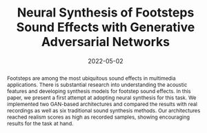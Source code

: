 ---
layout        : default-publication
title         : "Neural Synthesis of Footsteps Sound Effects with Generative Adversarial Networks"
collection    : publications
permalink     : /publications/2022-05-02-comunita2022hifiwavegan

abstract      : "Footsteps are among the most ubiquitous sound effects in multimedia applications. There is substantial research into understanding the acoustic features and developing synthesis models for footstep sound effects. In this paper, we present a first attempt at adopting neural synthesis for this task. We implemented two GAN-based architectures and compared the results with real recordings as well as six traditional sound synthesis methods. Our architectures reached realism scores as high as recorded samples, showing encouraging results for the task at hand."

date            : 2022-05-02
venue           : 'AES Convention - 152 (May 2022)'
paperurl        : '/files/comunita2022hifiwavegan-paper.pdf'
image           : '/files/comunita2021hifiwavegan-image.png'
imagewidth      : 80.0
poster          : '/files/comunita2022hifiwavegan-poster.pdf'
presentation    : '/files/comunita2022hifiwavegan-presentation.pptx'
code            : 'https://github.com/mcomunita/hifi-wavegan-footsteps'
codename        : 'https://github.com/mcomunita/hifi-wavegan-footsteps'
data            : 
dataname        : 
webpage         : 'https://mcomunita.github.io/hifi-wavegan-footsteps_page/'
webpagename     : 'https://mcomunita.github.io/hifi-wavegan-footsteps_page/'
categories      : 
citation        : 'Comunità, M., Phan, H., Reiss, Joshua D. <b>"Neural Synthesis of Footsteps Sound Effects with Generative Adversarial Networks"</b> - <i>Audio Engineering Society Convention 152. May, 2022</i>'
author_profile  : true
---